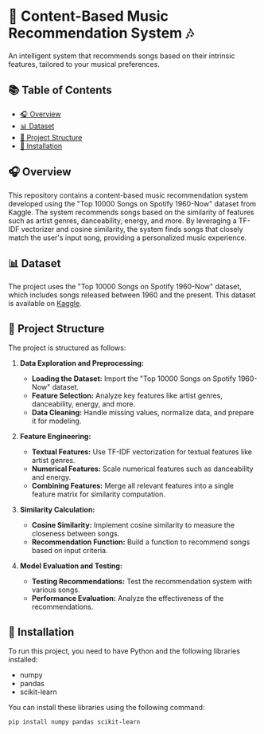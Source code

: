 # 🎵 Content-Based Music Recommendation System 🎶

An intelligent system that recommends songs based on their intrinsic features, tailored to your musical preferences.

## 📚 Table of Contents
- [🎧 Overview](#-overview)
- [📊 Dataset](#-dataset)
- [📂 Project Structure](#-project-structure)
- [🚀 Installation](#-installation)

## 🎧 Overview
This repository contains a content-based music recommendation system developed using the "Top 10000 Songs on Spotify 1960-Now" dataset from Kaggle. The system recommends songs based on the similarity of features such as artist genres, danceability, energy, and more. By leveraging a TF-IDF vectorizer and cosine similarity, the system finds songs that closely match the user's input song, providing a personalized music experience.

## 📊 Dataset
The project uses the "Top 10000 Songs on Spotify 1960-Now" dataset, which includes songs released between 1960 and the present. This dataset is available on [Kaggle](https://www.kaggle.com/datasets/joebeachcapital/top-10000-spotify-songs-1960-now/data).

## 📂 Project Structure

The project is structured as follows:

1. **Data Exploration and Preprocessing:**
   - **Loading the Dataset:** Import the "Top 10000 Songs on Spotify 1960-Now" dataset.
   - **Feature Selection:** Analyze key features like artist genres, danceability, energy, and more.
   - **Data Cleaning:** Handle missing values, normalize data, and prepare it for modeling.

2. **Feature Engineering:**
   - **Textual Features:** Use TF-IDF vectorization for textual features like artist genres.
   - **Numerical Features:** Scale numerical features such as danceability and energy.
   - **Combining Features:** Merge all relevant features into a single feature matrix for similarity computation.

3. **Similarity Calculation:**
   - **Cosine Similarity:** Implement cosine similarity to measure the closeness between songs.
   - **Recommendation Function:** Build a function to recommend songs based on input criteria.

4. **Model Evaluation and Testing:**
   - **Testing Recommendations:** Test the recommendation system with various songs.
   - **Performance Evaluation:** Analyze the effectiveness of the recommendations.

## 🚀 Installation
To run this project, you need to have Python and the following libraries installed:

- numpy
- pandas
- scikit-learn

You can install these libraries using the following command:
```bash
pip install numpy pandas scikit-learn
```